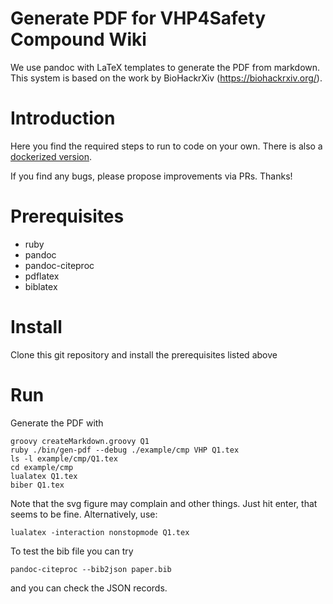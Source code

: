 # Generate PDF for VHP4Safety Compound Wiki

We use pandoc with LaTeX templates to generate the PDF from markdown.
This system is based on the work by BioHackrXiv (https://biohackrxiv.org/).

# Introduction


Here you find the required steps to run to code on your own. There is also a [dockerized version](#run-via-docker).

If you find any bugs, please propose improvements via PRs. Thanks!

# Prerequisites

- ruby
- pandoc
- pandoc-citeproc
- pdflatex
- biblatex

# Install

Clone this git repository and install the prerequisites listed above

# Run

Generate the PDF with

```shell
groovy createMarkdown.groovy Q1
ruby ./bin/gen-pdf --debug ./example/cmp VHP Q1.tex
ls -l example/cmp/Q1.tex
cd example/cmp
lualatex Q1.tex
biber Q1.tex
```

Note that the svg figure may complain and other things. Just hit enter, that seems to be fine.
Alternatively, use:

```shell
lualatex -interaction nonstopmode Q1.tex
```

To test the bib file you can try

```
pandoc-citeproc --bib2json paper.bib
```

and you can check the JSON records.
